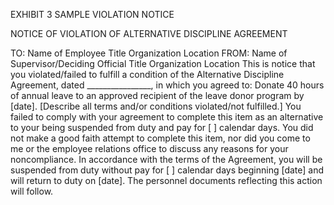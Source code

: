 
EXHIBIT 3
SAMPLE VIOLATION NOTICE

NOTICE OF VIOLATION OF ALTERNATIVE DISCIPLINE AGREEMENT

TO:	Name of Employee
Title
Organization
Location
FROM:	Name of Supervisor/Deciding Official
Title
Organization
Location
This is notice that you violated/failed to fulfill a condition of the Alternative Discipline Agreement, dated ________________, in which you agreed to:
Donate 40 hours of annual leave to an approved recipient of the leave donor program by [date].
[Describe all terms and/or conditions violated/not fulfilled.]
You failed to comply with your agreement to complete this item as an alternative to your being suspended from duty and pay for [ ] calendar days. You did not make a good faith attempt to complete this item, nor did you come to me or the employee relations office to discuss any reasons for your noncompliance.
In accordance with the terms of the Agreement, you will be suspended from duty without pay for [ ] calendar days beginning [date] and will return to duty on [date]. The personnel documents reflecting this action will follow.